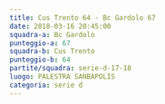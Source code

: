 ```yaml
---
title: Cus Trento 64 - Bc Gardolo 67
date: 2018-03-16 20:45:00
squadra-a: Bc Gardolo
punteggio-a: 67
squadra-b: Cus Trento
punteggio-b: 64
partite/squadra: serie-d-17-18
luogo: PALESTRA SANBAPOLIS
categoria: serie d
---
```

